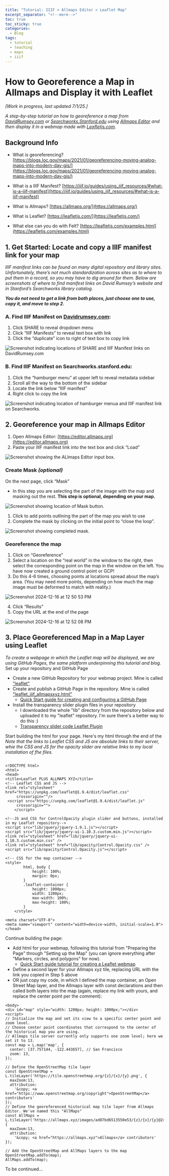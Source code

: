 ```yaml
---
title: "Tutorial: IIIF > Allmaps Editor > Leaflet Map"
excerpt_separator: "<!--more-->"
toc: true
toc_sticky: true
categories:
  - Blog
tags:
  - tutorial
  - teaching
  - maps
  - iiif
---
```

# How to Georeference a Map in Allmaps and Display it with Leaflet

*[Work in progress, last updated 7/1/25.]*

*A step-by-step tutorial on how to georeference a map from [DavidRumsey.com](DavidRumsey.com) or [Searchworks.Stanford.edu](Searchworks.Stanford.edu) using [Allmaps Editor](https://editor.allmaps.org/) and then display it in a webmap made with [Leafletjs.com](Leafletjs.com).*

<!--more-->
## Background Info

- What is georeferencing?
[https://blogs.loc.gov/maps/2021/01/georeferencing-moving-analog-maps-into-modern-day-gis/](https://blogs.loc.gov/maps/2021/01/georeferencing-moving-analog-maps-into-modern-day-gis/) 

- What is a IIIF Manifest?
[https://iiif.io/guides/using_iiif_resources/#what-is-a-iiif-manifest](https://iiif.io/guides/using_iiif_resources/#what-is-a-iiif-manifest)

- What is Allmaps?
[https://allmaps.org/](https://allmaps.org/)

- What is Leaflet? 
[https://leafletjs.com/](https://leafletjs.com/)

- What else can you do with Felt? 
[https://leafletjs.com/examples.html](https://leafletjs.com/examples.html)


## 1.  Get Started: Locate and copy a IIIF manifest link for your map

*IIIF manifest links can be found on many digital repository and library sites. Unfortunately, there’s not much standardization across sites as to where to put them in a record, so you may have to dig around for them. Below are screenshots of where to find manifest links on David Rumsey’s website and in Stanford’s Searchworks library catalog.*

***You do not need to get a link from both places, just choose one to use, copy it, and move to step 2.***

### A. Find IIIF Manifest on [Davidrumsey.com](https://www.DavidRumsey.com):

1. Click SHARE to reveal dropdown menu
2. Click “IIIF Manifests” to reveal text box with link
3. Click the “duplicate” icon to right of text box to copy link 

![Screenshot indicating locations of SHARE and IIIF Manifest links on DavidRumsey.com](https://github.com/user-attachments/assets/4776a598-9147-4e2c-ae88-5ece091f0f75)

### B. Find IIIF Manifest on Searchworks.stanford.edu:

1. Click the “hamburger menu” at upper left to reveal metadata sidebar 
2. Scroll all the way to the bottom of the sidebar
3. Locate the link below “IIIF manifest”
4. Right click to copy the link

![Screenshot indicating location of hamburger menua and IIIF manifest link on Searchworks.](https://github.com/user-attachments/assets/b6132485-2b8f-481b-ac02-ca27ae9c0385)

## 2.  Georeference your map in Allmaps Editor

1. Open Allmaps Editor: [https://editor.allmaps.org](https://editor.allmaps.org)
2. Paste your IIIF manifest link into the text box and click “Load”

![Screenshot showing the ALlmaps Editor input box.](https://github.com/user-attachments/assets/2dcc5286-2423-49b1-8332-4f8d3ac9b168)

### Create Mask *(optional)*

On the next page, click “Mask”

 - In this step you are selecting the part of the image with the map and masking out the rest. **This step is optional, depending on your map.**

![Screenshot showing location of Mask button.](https://github.com/user-attachments/assets/30f04b3c-7634-45b9-b4bc-21527181001c)

1. Click to add points outlining the part of the map you wish to use
2. Complete the mask by clicking on the initial point to “close the loop”. 

![Screenshot showing completed mask.](https://github.com/user-attachments/assets/fdc5f526-8054-41c8-9a2f-88f29c779091)

### Georeference the map

1. Click on “Georeference”
2. Select a location on the “real world” in the window to the right, then select the corresponding point on the map in the window on the left. You have now created a ground control point or GCP! 
3. Do this 4-6 times, choosing points at locations spread about the map’s area. (You may need more points, depending on how much the map image must be deformed to match with reality.)
   
![Screenshot 2024-12-16 at 12 50 53 PM](https://github.com/user-attachments/assets/6e2c12c5-74ac-43d0-8fb0-72e7887ea3ba)

4. Click “Results”
5. Copy the URL at the end of the page

![Screenshot 2024-12-16 at 12 52 08 PM](https://github.com/user-attachments/assets/049b419a-d844-4a5a-8122-d582ff292ea4)

## 3.  Place Georeferenced Map in a Map Layer using Leaflet
*To create a webpage in which the Leaflet map will be displayed, we are using GitHub Pages, the same platform underpinning this tutorial and blog.* 
Set up your repository and GitHub Page
- Create a new GitHub Repository for your webmap project. Mine is called ["leaflet"](https://github.com/kristinallarsen/leaflet)
- Create and publish a GitHub Page in the repository. Mine is called ["leaflet_iiif_allmapsxyz.html"](https://kristinallarsen.github.io/leaflet/leaflet_iiif_allmapsxyz.html)
  - [Quick Start guide for creating and configuring a GitHub Page](https://docs.github.com/en/pages/quickstart)
- Install the transparency slider plugin files in your repository
  - I downloaded the whole "lib" directory from the repository below and uploaded it to my "leaflet" repository. I'm sure there's a better way to do this :)
  - [Transparency slider code Leaflet Plugin](https://github.com/lizardtechblog/Leaflet.OpacityControls/tree/master)

Start building the html for your page. Here's my html through the end of the <head>
*Note that the links to Leaflet CSS and JS are absolute links to their server, whie the CSS and JS for the opacity slider are relative links to my local installation of fhe files.* 

```

<!DOCTYPE html>
<html>
<head>
<title>Leaflet PLUS ALLMAPS XYZ</title>
<!-- Leaflet CSS and JS -->
<link rel="stylesheet" href="https://unpkg.com/leaflet@1.9.4/dist/leaflet.css"
     crossorigin=""/>
 <script src="https://unpkg.com/leaflet@1.9.4/dist/leaflet.js"
     crossorigin="">
    </script>

<!--JS and CSS for ControlOpacity plugin slider and buttons, installed in my Leaflet repository-->
<script src="lib/jquery/jquery-1.9.1.js"></script>
<script src="lib/jquery/jquery-ui-1.10.3.custom.min.js"></script>
<link rel="stylesheet" href="lib/jquery/jquery-ui-1.10.3.custom.min.css" />
<link rel="stylesheet" href="lib/opacity/Control.Opacity.css" />
<script src="lib/opacity/Control.Opacity.js"></script>

<!-- CSS for the map container -->
<style>
		html, body {
			height: 100%;
			margin: 0px;
		}
		.leaflet-container {
			height: 1000px;
			width: 1200px;
			max-width: 100%;
			max-height: 100%;
		}
	</style>

<meta charset="UTF-8">
<meta name="viewport" content="width=device-width, initial-scale=1.0">
</head>

```
Continue building the page:
- Add html for your webmap, following this tutorial from "Preparing the Page" through "Setting up the Map" (you can ignore everything after "Markers, circles, and polygons" for now).
   - [Quick Start guide tutorial for creating a Leaflet webmap](https://leafletjs.com/examples/quick-start/)
- Define a second layer for your Allmaps xyz tile, replacing URL with the link you copied in Step 5 above  
- OR just copy my code, in which I defined the map container, an Open Street Map layer, and the Allmaps layer with const declarations and then called both layers into the map (again, replace my link with yours, and replace the center point per the comment):

```
<body>
<div id="map" style="width: 1200px; height: 1000px;"></div>
<script>
// Initialize the map and set its view to a specific center point and zoom level. 
// Choose center point coordinates that correspond to the center of the historical map you are using.
// Allmaps tile server currently only supports one zoom level; here we set it to 13.
const map = L.map('map', {
  center: [37.757144, -122.443657], // San Francisco
  zoom: 13,
});

// Define the OpenStreetMap tile layer
const OpenStreetMap = L.tileLayer('https://tile.openstreetmap.org/{z}/{x}/{y}.png', {
  maxZoom:13,
  attribution:
    '&copy; <a href="https://www.openstreetmap.org/copyright">OpenStreetMap</a> contributors'
});
// Define the georeferenced historical map tile layer from Allmaps Editor. We've named this "AllMaps"
const AllMaps = L.tileLayer('https://allmaps.xyz/images/ad87bd6513550e53/{z}/{x}/{y}@2x.png', {
  maxZoom:13,
  attribution:
    '&copy; <a href="https://allmaps.xyz">Allmaps</a> contributors'
});

// Add the OpenStreetMap and AllMaps layers to the map
OpenStreetMap.addTo(map);
AllMaps.addTo(map);

```


To be continued...



